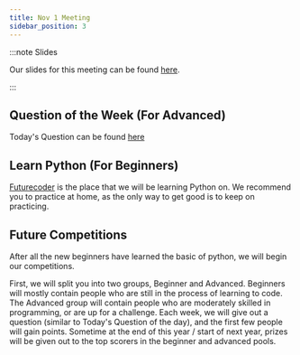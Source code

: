 ```yaml
---
title: Nov 1 Meeting
sidebar_position: 3
---
```


:::note Slides

Our slides for this meeting can be found [here](https://docs.google.com/presentation/d/1Fk83-k_POzOGJ9U1h_e8ke92JSo5QG4RKTMdlAfrdh8/edit?usp=sharing).

:::

## Question of the Week (For Advanced)

Today's Question can be found [here](https://bulldog-computer-club.github.io/docs/ccc/nov-1)

## Learn Python (For Beginners)

[Futurecoder](https://futurecoder.io/) is the place that we will be learning Python on. We recommend you to practice at home, as the only way to get good is to keep on practicing.

## Future Competitions

After all the new beginners have learned the basic of python, we will begin our competitions.

First, we will split you into two groups, Beginner and Advanced. Beginners will mostly contain people who are still in the process of learning to code. The Advanced group will contain people who are moderately skilled in programming, or are up for a challenge. Each week, we will give out a question (similar to Today's Question of the day), and the first few people will gain points. Sometime at the end of this year / start of next year, prizes will be given out to the top scorers in the beginner and advanced pools.
